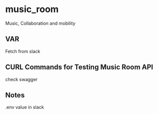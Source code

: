 # music_room

Music, Collaboration and mobility

## VAR

Fetch from slack

## CURL Commands for Testing Music Room API

check swagger

## Notes

.env value in slack
